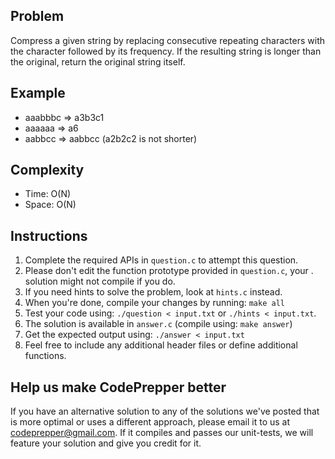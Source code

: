 Problem
-------
Compress a given string by replacing consecutive repeating characters
with the character followed by its frequency. If the resulting string
is longer than the original, return the original string itself.

Example
-------
- aaabbbc => a3b3c1
- aaaaaa  => a6
- aabbcc  => aabbcc (a2b2c2 is not shorter)

Complexity
----------
- Time: O(N)
- Space: O(N)

Instructions
------------
1. Complete the required APIs in `question.c` to attempt this question.
2. Please don't edit the function prototype provided in `question.c`, your
 . solution might not compile if you do.
3. If you need hints to solve the problem, look at `hints.c` instead.
4. When you're done, compile your changes by running: `make all`
5. Test your code using: `./question < input.txt` or `./hints < input.txt`.
6. The solution is available in `answer.c` (compile using: `make answer`)
7. Get the expected output using: `./answer < input.txt`
8. Feel free to include any additional header files or define additional
  functions.

Help us make CodePrepper better
-------------------------------
If you have an alternative solution to any of the solutions we've posted that
is more optimal or uses a different approach, please email it to us at 
<codeprepper@gmail.com>. If it compiles and passes our unit-tests, we will
feature your solution and give you credit for it.
